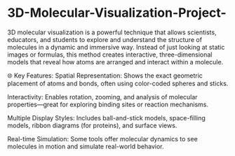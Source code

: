 # 3D-Molecular-Visualization-Project-

3D molecular visualization is a powerful technique that allows scientists, educators, and students to explore and understand the structure of molecules in a dynamic and immersive way. Instead of just looking at static images or formulas, this method creates interactive, three-dimensional models that reveal how atoms are arranged and interact within a molecule.

🌐 Key Features:
Spatial Representation: Shows the exact geometric placement of atoms and bonds, often using color-coded spheres and sticks.

Interactivity: Enables rotation, zooming, and analysis of molecular properties—great for exploring binding sites or reaction mechanisms.

Multiple Display Styles: Includes ball-and-stick models, space-filling models, ribbon diagrams (for proteins), and surface views.

Real-time Simulation: Some tools offer molecular dynamics to see molecules in motion and simulate real-world behavior.
